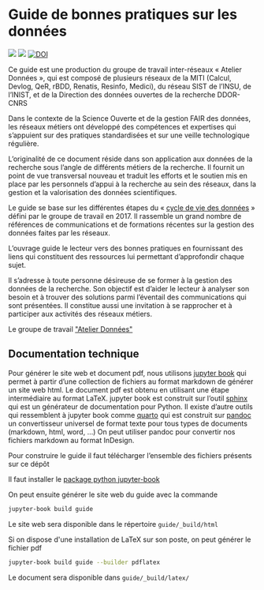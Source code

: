 # Guide de bonnes pratiques sur les données

[![](https://img.shields.io/badge/jupyter-book-blue)](https://mi-gt-donnees.pages.math.unistra.fr/guide) [![](https://img.shields.io/badge/pdf-document-blue)](https://mi-gt-donnees.pages.math.unistra.fr/guide/guide_bonnes_pratiques_gestion_donnees_recherche_v2.pdf)
[![DOI](https://zenodo.org/badge/DOI/10.5281/zenodo.7560668.svg)](https://doi.org/10.5281/zenodo.7560668)

Ce guide est une production du groupe de travail inter-réseaux « Atelier Données », qui est  composé de plusieurs réseaux de la MITI (Calcul, Devlog, QeR, rBDD, Renatis, Resinfo, Medici), du réseau SIST de l’INSU, de l’INIST, et de la Direction des données ouvertes de la recherche DDOR-CNRS

Dans le contexte de la Science Ouverte et de la gestion FAIR des données, les réseaux métiers ont développé des compétences et expertises qui s’appuient  sur des pratiques standardisées et sur une veille technologique régulière. 

L’originalité de ce document réside dans son application aux données de la recherche sous l’angle de différents métiers de la recherche. Il fournit un point de vue transversal nouveau et traduit les efforts et le soutien mis en place par les personnels d’appui à la recherche au sein des réseaux, dans la gestion et la valorisation des données scientifiques.

Le guide se base sur les différentes étapes du « [cycle de vie des données](https://mi-gt-donnees.pages.math.unistra.fr/site/download/GTInterreseaux-CartoSyntheseV6-optimise.pdf) » défini par le groupe de travail  en 2017. Il rassemble un grand nombre de références de communications et de formations récentes sur la gestion des données faites par les réseaux.

L’ouvrage guide le lecteur vers des bonnes pratiques en fournissant des liens qui constituent des ressources lui permettant d’approfondir chaque sujet. 

Il s’adresse à toute personne désireuse de se former à la gestion des données de la recherche. Son objectif est d’aider le lecteur à analyser son besoin et à trouver des solutions parmi l’éventail des communications qui sont présentées. Il constitue aussi une invitation à se rapprocher et à participer aux activités  des réseaux métiers.

Le groupe de travail ["Atelier Données"](https://mi-gt-donnees.pages.math.unistra.fr/site/index.html)

## Documentation technique

Pour générer le site web et document pdf, nous utilisons [jupyter book](https://jupyterbook.org) qui permet à partir d’une collection
de fichiers au format markdown  de générer un site web html. Le
document pdf est obtenu en utilisant une étape intermédiaire au
format LaTeX.  jupyter book est construit sur l’outil [sphinx](https://www.sphinx-doc.org) qui est un générateur de documentation
pour Python.  Il existe d’autre outils qui ressemblent à jupyter
book comme [quarto](https://quarto.org) qui est construit sur [pandoc](https://pandoc.org) un convertisseur universel de format texte pour
tous types de documents (markdown, html, word, …) On peut utiliser
pandoc pour convertir nos fichiers markdown au format InDesign.

Pour construire le guide il faut télécharger l’ensemble des fichiers présents sur ce dépôt

Il faut installer le [package python jupyter-book](https://pypi.org/project/jupyter-book/)

On peut ensuite générer le site web du guide avec la commande

```bash
jupyter-book build guide
```

Le site web sera disponible dans le répertoire `guide/_build/html`

Si on dispose d'une installation de LaTeX sur son poste, on peut générer le fichier pdf

```bash
jupyter-book build guide --builder pdflatex
```

Le document sera disponible dans `guide/_build/latex/`

